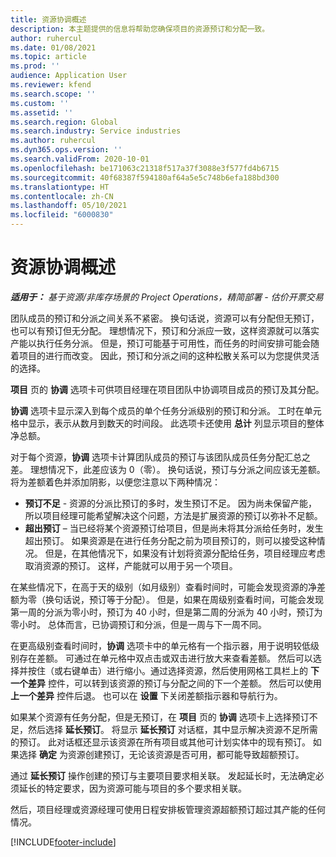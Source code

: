 ```yaml
---
title: 资源协调概述
description: 本主题提供的信息将帮助您确保项目的资源预订和分配一致。
author: ruhercul
ms.date: 01/08/2021
ms.topic: article
ms.prod: ''
audience: Application User
ms.reviewer: kfend
ms.search.scope: ''
ms.custom: ''
ms.assetid: ''
ms.search.region: Global
ms.search.industry: Service industries
ms.author: ruhercul
ms.dyn365.ops.version: ''
ms.search.validFrom: 2020-10-01
ms.openlocfilehash: be171063c21318f517a37f3088e3f577fd4b6715
ms.sourcegitcommit: 40f68387f594180af64a5e5c748b6efa188bd300
ms.translationtype: HT
ms.contentlocale: zh-CN
ms.lasthandoff: 05/10/2021
ms.locfileid: "6000830"
---
```

# <a name="resource-reconciliation-overview"></a>资源协调概述

_**适用于：** 基于资源/非库存场景的 Project Operations，精简部署 - 估价开票交易_

团队成员的预订和分派之间关系不紧密。 换句话说，资源可以有分配但无预订，也可以有预订但无分配。 理想情况下，预订和分派应一致，这样资源就可以落实产能以执行任务分派。 但是，预订可能基于可用性，而任务的时间安排可能会随着项目的进行而改变。 因此，预订和分派之间的这种松散关系可以为您提供灵活的选择。

**项目** 页的 **协调** 选项卡可供项目经理在项目团队中协调项目成员的预订及其分配。

**协调** 选项卡显示深入到每个成员的单个任务分派级别的预订和分派。 工时在单元格中显示，表示从数月到数天的时间段。 此选项卡还使用 **总计** 列显示项目的整体净总额。

对于每个资源，**协调** 选项卡计算团队成员的预订与该团队成员任务分配汇总之差。 理想情况下，此差应该为 0（零）。 换句话说，预订与分派之间应该无差额。 将为差额着色并添加阴影，以便您注意以下两种情况：

- **预订不足** - 资源的分派比预订的多时，发生预订不足。 因为尚未保留产能，所以项目经理可能希望解决这个问题，方法是扩展资源的预订以弥补不足额。
- **超出预订** – 当已经将某个资源预订给项目，但是尚未将其分派给任务时，发生超出预订。 如果资源是在进行任务分配之前为项目预订的，则可以接受这种情况。 但是，在其他情况下，如果没有计划将资源分配给任务，项目经理应考虑取消资源的预订。 这样，产能就可以用于另一个项目。

在某些情况下，在高于天的级别（如月级别）查看时间时，可能会发现资源的净差额为零（换句话说，预订等于分配）。 但是，如果在周级别查看时间，可能会发现第一周的分派为零小时，预订为 40 小时，但是第二周的分派为 40 小时，预订为零小时。 总体而言，已协调预订和分派，但是一周与下一周不同。

在更高级别查看时间时，**协调** 选项卡中的单元格有一个指示器，用于说明较低级别存在差额。 可通过在单元格中双点击或双击进行放大来查看差额。 然后可以选择并按住（或右键单击）进行缩小。通过选择资源，然后使用网格工具栏上的 **下一个差异** 控件，可以转到该资源的预订与分配之间的下一个差额。 然后可以使用 **上一个差异** 控件后退。 也可以在 **设置** 下关闭差额指示器和导航行为。

如果某个资源有任务分配，但是无预订，在 **项目** 页的 **协调** 选项卡上选择预订不足，然后选择 **延长预订**。 将显示 **延长预订** 对话框，其中显示解决资源不足所需的预订。 此对话框还显示该资源在所有项目或其他可计划实体中的现有预订。 如果选择 **确定** 为资源创建预订，无论该资源是否可用，都可能导致超额预订。

通过 **延长预订** 操作创建的预订与主要项目要求相关联。 发起延长时，无法确定必须延长的特定要求，因为资源可能与项目的多个要求相关联。

然后，项目经理或资源经理可使用日程安排板管理资源超额预订超过其产能的任何情况。


[!INCLUDE[footer-include](../includes/footer-banner.md)]